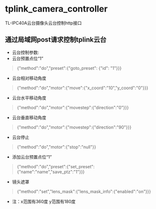 # tplink_camera_controller
TL-IPC40A云台摄像头云台控制http接口

## 通过局域网post请求控制tplink云台
* 云台控制参数:
* 云台预置点位“1”
> {"method":"do","preset":{"goto_preset": {"id": "1"}}}
* 云台相对移动角度
> {"method":"do","motor":{"move":{"x_coord":"10","y_coord":"0"}}}
* 云台水平移动角度      
> {"method":"do","motor":{"movestep":{"direction":"0"}}}
* 云台垂直移动角度      
> {"method":"do","motor":{"movestep":{"direction":"90"}}}
* 云台停止              
> {"method":"do","motor":{"stop":"null"}}
* 添加云台预置点位“1”   
> {"method":"do","preset":{"set_preset":{"name":"name","save_ptz":"1"}}}
* 镜头遮罩              
> {"method":"set","lens_mask":{"lens_mask_info":{"enabled":"on"}}}
* 注：x范围有360度 y范围有180度